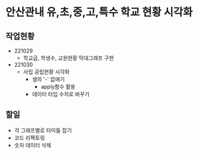 # 안산관내 유,초,중,고,특수 학교 현황 시각화

## 작업현황
- 221029
  - 학교급, 학생수, 교원현황 막대그래프 구현
- 221030
  - 사립 공립현황 시각화
    - 셀의 '-' 없애기
      - apply함수 활용
    - 데이터 타입 수치로 바꾸기

## 할일 
- 각 그래프별로 타이틀 잡기
- 코드 리팩토링
- 숫자 데이터 삭제